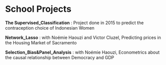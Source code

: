 # School Projects

**The Supervised_Classification** : Project done in 2015 to predict the contraception choice of Indonesian Women

**Network_Lasso** : with Noémie Haouzi and Victor Cluzel, Predicting prices in the Housing Market of Sacramento

**Selection_Bias&Panel_Analysis** : with Noémie Haouzi, Econometrics about the causal relationship between Democracy and GDP
